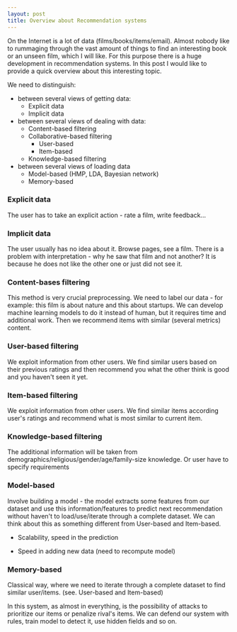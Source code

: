 ```yaml
---
layout: post
title: Overview about Recommendation systems
---
```


On the Internet is a lot of data (films/books/items/email). Almost nobody like to rummaging through the vast amount of things to find an interesting book or an unseen film, which I will like. For this purpose there is a huge development in recommendation systems. In this post I would like to provide a quick overview about this interesting topic.

We need to distinguish:
 * between several views of getting data:
    * Explicit data
    * Implicit data
 * between several views of dealing with data:
    * Content-based filtering
    * Collaborative-based filtering
        * User-based
        * Item-based
    * Knowledge-based filtering
 * between several views of loading data
    * Model-based (HMP, LDA, Bayesian network)
    * Memory-based

### Explicit data

The user has to take an explicit action - rate a film, write feedback...

### Implicit data

The user usually has no idea about it. Browse pages, see a film. There is a problem with interpretation - why he saw that film and not another? It is because he does not like the other one or just did not see it.

### Content-bases filtering

This method is very crucial preprocessing. We need to label our data - for example: this film is about nature and this about startups. We can develop machine learning models to do it instead of human, but it requires time and additional work. Then we recommend items with similar (several metrics) content. 

### User-based filtering

We exploit information from other users. We find similar users based on their previous ratings and then recommend you what the other think is good and you haven't seen it yet.

### Item-based filtering

We exploit information from other users. We find similar items according user's ratings and recommend what is most similar to current item.

### Knowledge-based filtering

The additional information will be taken from demographics/religious/gender/age/family-size knowledge. Or user have to specify requirements

### Model-based

Involve building a model - the model extracts some features from our dataset and use this information/features to predict next recommendation without haven't to load/use/iterate through a complete dataset. We can think about this as something different from User-based and Item-based.

 + Scalability, speed in the prediction
 - Speed in adding new data (need to recompute model)

### Memory-based

Classical way, where we need to iterate through a complete dataset to find similar user/items. (see. User-based and Item-based)


In this system, as almost in everything, is the possibility of attacks to prioritize our items or penalize rival's items. We can defend our system with rules, train model to detect it, use hidden fields and so on.


















